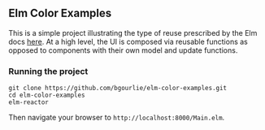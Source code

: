## Elm Color Examples

This is a simple project illustrating the type of reuse prescribed by
the Elm docs [here](http://guide.elm-lang.org/reuse/).  At a high level,
the UI is composed via reusable functions as opposed to components with
their own model and update functions.

### Running the project

    git clone https://github.com/bgourlie/elm-color-examples.git
    cd elm-color-examples
    elm-reactor
    
Then navigate your browser to `http://localhost:8000/Main.elm`.
